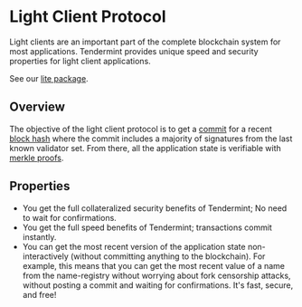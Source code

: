 # Light Client Protocol

Light clients are an important part of the complete blockchain system
for most applications. Tendermint provides unique speed and security
properties for light client applications.

See our [lite
package](https://godoc.org/github.com/tendermint/tendermint/lite).

## Overview

The objective of the light client protocol is to get a
[commit](./validators.md#committing-a-block) for a recent [block
hash](../spec/consensus/consensus.md.md#block-hash) where the commit includes a
majority of signatures from the last known validator set. From there,
all the application state is verifiable with [merkle
proofs](./merkle.md#iavl-tree).

## Properties

- You get the full collateralized security benefits of Tendermint; No
  need to wait for confirmations.
- You get the full speed benefits of Tendermint; transactions
  commit instantly.
- You can get the most recent version of the application state
  non-interactively (without committing anything to the blockchain).
  For example, this means that you can get the most recent value of a
  name from the name-registry without worrying about fork censorship
  attacks, without posting a commit and waiting for confirmations.
  It's fast, secure, and free!
